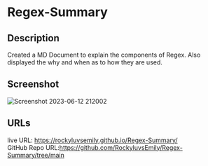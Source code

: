 # Regex-Summary


## Description

Created a MD Document to explain the components of Regex. Also displayed the why and when as to how they are used.



## Screenshot

![Screenshot 2023-06-12 212002](https://github.com/RockyluvsEmily/Regex-Summary/assets/128332080/674c0cc1-2308-4938-a4de-ca31f34b747a)




## URLs

live URL: https://rockyluvsemily.github.io/Regex-Summary/
<br>
GitHub Repo URL:https://github.com/RockyluvsEmily/Regex-Summary/tree/main
